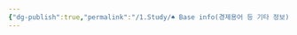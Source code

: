 ```yaml
---
{"dg-publish":true,"permalink":"/1.Study/♠ Base info(경제용어 등 기타 정보)/기타/계절,월/2월/","created":"2024-11-20T21:02:30.048+09:00","updated":"2025-06-03T20:07:22.414+09:00"}
---
```


